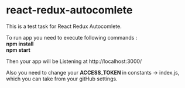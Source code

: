 # react-redux-autocomlete
This is a test task for React Redux Autocomlete.

To run app you need to execute following commands : <br/>
<b> npm install </b> <br/>
<b> npm start </b> <br/>

Then your app will be Listening at http://localhost:3000/

Also you need to change your <b> ACCESS_TOKEN </b> in constants -> index.js, which you can take from your gitHub settings.